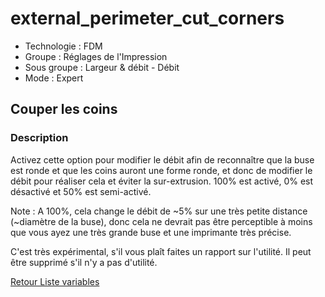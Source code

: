 # external_perimeter_cut_corners

* Technologie : FDM
* Groupe : Réglages de l'Impression
* Sous groupe : Largeur & débit - Débit
* Mode : Expert

## Couper les coins

### Description

Activez cette option pour modifier le débit afin de reconnaître que la buse est ronde et que les coins auront une forme ronde, et donc de modifier le débit pour réaliser cela et éviter la sur-extrusion. 100% est activé, 0% est désactivé et 50% est semi-activé.

Note : A 100%, cela change le débit de ~5% sur une très petite distance (~diamètre de la buse), donc cela ne devrait pas être perceptible à moins que vous ayez une très grande buse et une imprimante très précise.

C'est très expérimental, s'il vous plaît faites un rapport sur l'utilité. Il peut être supprimé s'il n'y a pas d'utilité.

[Retour Liste variables](variable_list.md)